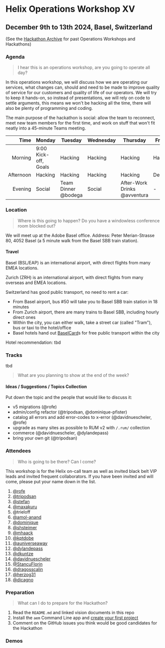 # Helix Operations Workshop XV

December 9th to 13th 2024, Basel, Switzerland
---

(See the [Hackathon Archive](./README.md) for past Operations Workshops and Hackathons)

### Agenda

> I hear this is an operations workshop, are you going to operate all day?

In this operations workshop, we will discuss how we are operating our services, what changes can, should and need to be made to
improve quality of service for our customers and quality of life of our operators. We will try to keep it hands-on, so instead
of presentations, we will rely on code to settle arguments, this means we won't be hacking all the time, there will also be plenty
of programming and coding.

The main purpose of the hackathon is social: allow the team to reconnect, meet new team members for the first time, and work on
stuff that won't fit neatly into a 45-minute Teams meeting.

|      Time | Monday                                                 | Tuesday | Wednesday | Thursday | Friday  |
| --------: | ------------------------------------------------------ | ------- | --------- | -------- | ------- |
|   Morning | 9:00 Kick-off, Goals                                   | Hacking | Hacking   | Hacking  | Hacking |
| Afternoon | Hacking                                                | Hacking | Hacking   | Hacking  | Demos   |
|   Evening | Social                                                 | Team Dinner @bodega  | Social    | After-Work Drinks @avventura   | -       |

### Location

> Where is this going to happen? Do you have a windowless conference room blocked out?

We will meet up at the Adobe Basel office. Address: Peter Merian-Strasse 80, 4052 Basel (a 5 minute walk from the Basel SBB train station).

#### Travel

Basel (BSL/EAP) is an international airport, with direct flights from many EMEA locations.

Zurich (ZRH) is an international airport, with direct flights from many overseas and EMEA locations.

Switzerland has good public transport, no need to rent a car:
- From Basel airport, bus #50 will take you to Basel SBB train station in 18 minutes
- From Zurich airport, there are many trains to Basel SBB, including hourly direct ones
- Within the city, you can either walk, take a street car (called "Tram"), bus or taxi to the hotel/office
- Basel hotels hand out [BaselCard](https://www.basel.com/en/baselcard)s for free public transport within the city

Hotel recommendation: tbd

### Tracks

tbd

> What are you planning to show at the end of the week?

#### Ideas / Suggestions / Topics Collection

Put down the topic and the people that would like to discuss it:

- v5 migrations (@rofe)
- admin/config refactor (@tripodsan, @dominique-pfister)
- catalog all errors and add error-codes to x-error (@davidnuescheler, @rofe)
- upgrade as many sites as possible to RUM v2 with `/.rum/` collection
- commerce (@davidnuescheler, @dylandepass)
- bring your own git (@tripodsan)

### Attendees

> Who is going to be there? Can I come?

This workshop is for the Helix on-call team as well as invited black belt VIP leads and invited frequent collaborators.
If you have been invited and will come, please put your name down in the list.

1. [@rofe](https://github.com/rofe)
2. [@tripodsan](https://github.com/tripodsan)
3. [@stefan](https://github.com/stefan-guggisberg)
4. [@maxakuru](https://github.com/maxakuru)
5. @trieloff
6. [@amol-anand](https://github.com/amol-anand)
7. [@dominique](https://github.com/dominique-pfister)
8. [@shsteimer](https://github.com/shsteimer)
9. [@mhaack](https://github.com/mhaack)
10. [@kptdobe](https://github.com/kptdobe)
11. [@auniverseaway](https://github.com/auniverseaway)
12. [@dylandepass](https://github.com/dylandepass)
13. [@dkuntze](https://github.com/dkuntze)
14. [@davidnuescheler](https://github.com/davidnuescheler)
15. [@StancuFlorin](https://github.com/StancuFlorin)
16. [@dragosscalin](https://github.com/dragosscalin)
17. [@herzog31](https://github.com/herzog31)
18. [@dicagno](https://github.com/dicagno)

### Preparation

> What can I do to prepare for the Hackathon?

1. Read the `README.md` and linked vision documents in this repo
3. Install the `aem` Command Line app and [create your first project](https://www.aem.live/tutorial)
4. Comment on the GitHub issues you think would be good candidates for the Hackathon

### Demos
